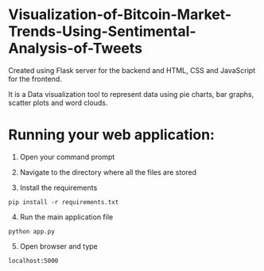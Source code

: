 # Visualization-of-Bitcoin-Market-Trends-Using-Sentimental-Analysis-of-Tweets

Created using Flask server for the backend and HTML, CSS and JavaScript for the frontend. 

It is a Data visualization tool to represent data using pie charts, bar graphs, scatter plots and word clouds. 

# Running your web application:
 
1. Open your command prompt

2. Navigate to the directory where all the files are stored

3. Install the requirements
```
pip install -r requirements.txt
```

4. Run the main application file
```
python app.py
```

5. Open browser and type 
```
localhost:5000
```
